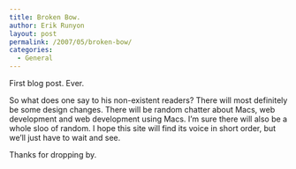 ```yaml
---
title: Broken Bow.
author: Erik Runyon
layout: post
permalink: /2007/05/broken-bow/
categories:
  - General
---
```

First blog post. Ever.

So what does one say to his non-existent readers? There will most definitely be some design changes. There will be random chatter about Macs, web development and web development using Macs. I’m sure there will also be a whole sloo of random. I hope this site will find its voice in short order, but we’ll just have to wait and see.

Thanks for dropping by.